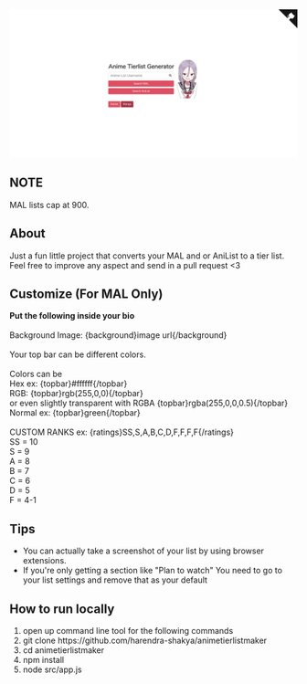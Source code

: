 <img src='src/public/images/HomePreview.png'>

## NOTE

MAL lists cap at 900.

## About

Just a fun little project that converts your MAL and or AniList to a tier list. Feel free to improve any aspect and send in a pull
request <3

## Customize (For MAL Only)

**Put the following inside your bio** <br><br>
Background Image: {background}image url{/background}
<br>
<br>
Your top bar can be different colors.
<br>
<br>
Colors can be <br>
Hex ex: {topbar}#ffffff{/topbar}
<br>
RGB: {topbar}rgb(255,0,0){/topbar}
<br>
or even slightly transparent with RGBA {topbar}rgba(255,0,0,0.5){/topbar}
<br>
Normal ex: {topbar}green{/topbar}
<br><br>
CUSTOM RANKS
ex: {ratings}SS,S,A,B,C,D,F,F,F,F{/ratings} <br>
SS = 10
<br>S = 9
<br>A = 8
<br>B = 7
<br>C = 6
<br>D = 5
<br>F = 4-1

## Tips

<ul>
    <li>You can actually take a screenshot of your list by using browser extensions.</li>
    <li>If you're only getting a section like "Plan to watch" You need to go to your list settings and remove that as your default</li>
</ul>

## How to run locally

<ol>
  <li>open up command line tool for the following commands</li>
  <li>git clone https://github.com/harendra-shakya/animetierlistmaker</li>
  <li>cd animetierlistmaker</li>
  <li>npm install</li>
  <li>node src/app.js</li>
</ol>
